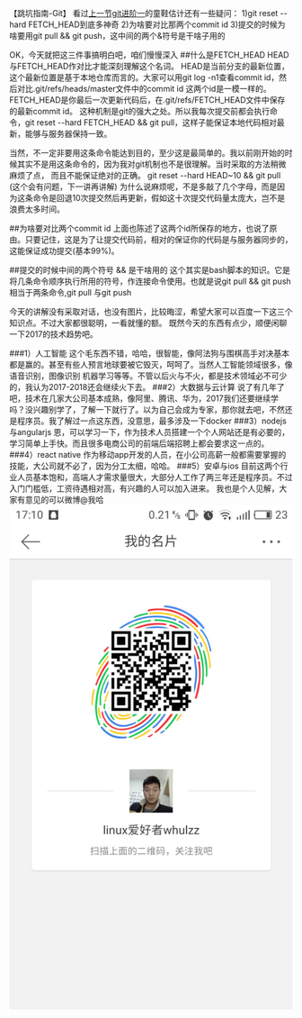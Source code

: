 【跳坑指南-Git】
看过[上一节git进阶一](https://github.com/zhuang137/blog/blob/master/git/git%E8%BF%9B%E9%98%B6%E4%B8%80.md)的童鞋估计还有一些疑问：
1)git reset --hard FETCH_HEAD到底多神奇
2)为啥要对比那两个commit id
3)提交的时候为啥要用git pull && git push，这中间的两个&符号是干啥子用的

OK，今天就把这三件事搞明白吧，咱们慢慢深入
##什么是FETCH_HEAD
HEAD与FETCH_HEAD作对比才能深刻理解这个名词。
HEAD是当前分支的最新位置，这个最新位置是基于本地仓库而言的。大家可以用git log -n1查看commit id，然后对比.git/refs/heads/master文件中的commit id
这两个id是一模一样的。
FETCH_HEAD是你最后一次更新代码后，在.git/refs/FETCH_HEAD文件中保存的最新commit id。
这种机制是git的强大之处。所以我每次提交前都会执行命令，git reset --hard FETCH_HEAD && git pull，这样子能保证本地代码相对最新，能够与服务器保持一致。

当然，不一定非要用这条命令能达到目的，至少这是最简单的。我以前刚开始的时候其实不是用这条命令的，因为我对git机制也不是很理解。当时采取的方法稍微麻烦了点，
而且不能保证绝对的正确。
git reset --hard HEAD~10 && git pull (这个会有问题，下一讲再讲解)
为什么说麻烦呢，不是多敲了几个字母，而是因为这条命令是回退10次提交然后再更新，假如这十次提交代码量太庞大，岂不是浪费太多时间。

##为啥要对比两个commit id
上面也陈述了这两个id所保存的地方，也说了原由。只要记住，这是为了让提交代码前，相对的保证你的代码是与服务器同步的，这能保证成功提交(基本99%)。

##提交的时候中间的两个符号 && 是干啥用的
这个其实是bash脚本的知识。它是将几条命令顺序执行所用的符号，作连接命令使用。也就是说git pull && git push相当于两条命令,git pull 与git push

今天的讲解没有采取对话，也没有图片，比较晦涩，希望大家可以百度一下这三个知识点。不过大家都很聪明，一看就懂的额。
既然今天的东西有点少，顺便闲聊一下2017的技术趋势吧。

###1）人工智能
这个毛东西不错，哈哈，很智能，像阿法狗与围棋高手对决基本都是赢的。甚至有些人预言地球要被它毁灭，呵呵了。当然人工智能领域很多，像语音识别，图像识别
机器学习等等。不管以后火与不火，都是技术领域必不可少的，我认为2017-2018还会继续火下去。
###2）大数据与云计算
说了有几年了吧，技术在几家大公司基本成熟，像阿里、腾讯、华为，2017我们还要继续学吗？没兴趣别学了，了解一下就行了。以为自己会成为专家，那你就去吧，不然还
是程序员。我了解过一点这东西，没意思，最多涉及一下docker
###3）nodejs与angularjs
恩，可以学习一下，作为技术人员搭建一个个人网站还是有必要的，学习简单上手快。而且很多电商公司的前端后端招聘上都会要求这一点的。
###4）react native
作为移动app开发的人员，在小公司高薪一般都需要掌握的技能，大公司就不必了，因为分工太细，哈哈。
###5）安卓与ios
目前这两个行业人员基本饱和，高端人才需求量很大，大部分人工作了两三年还是程序员。不过入门门槛低，工资待遇相对高，有兴趣的人可以加入进来。
我也是个人见解，大家有意见的可以微博@我哈
![image](https://github.com/zhuang137/blog/blob/master/picture/xinlang.jpg)

